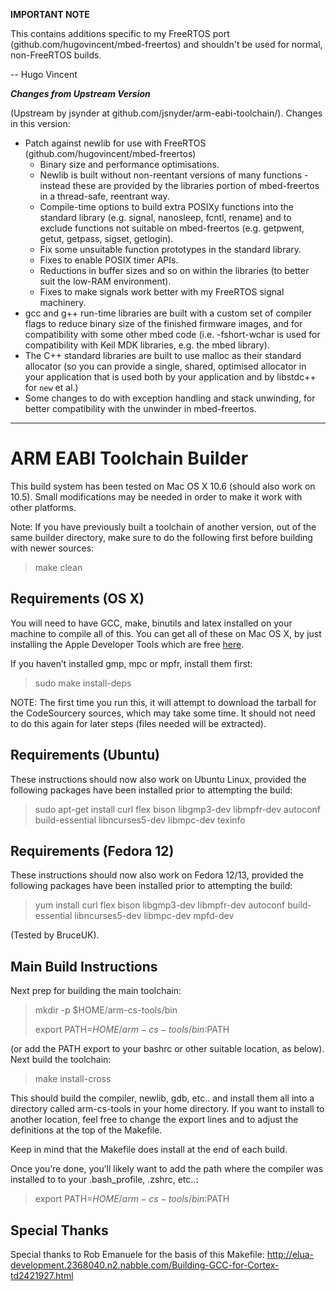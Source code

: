 **IMPORTANT NOTE**

This contains additions specific to my FreeRTOS port (github.com/hugovincent/mbed-freertos)
and shouldn't be used for normal, non-FreeRTOS builds.

-- Hugo Vincent

***Changes from Upstream Version***

(Upstream by jsynder at github.com/jsnyder/arm-eabi-toolchain/). Changes in this version:

* Patch against newlib for use with FreeRTOS (github.com/hugovincent/mbed-freertos)
	* Binary size and performance optimisations.
	* Newlib is built without non-reentant versions of many functions - instead these are provided by the libraries portion of mbed-freertos in a thread-safe, reentrant way.
	* Compile-time options to build extra POSIXy functions into the standard library (e.g. signal, nanosleep, fcntl, rename) and to exclude functions not suitable on mbed-freertos (e.g. getpwent, getut, getpass, sigset, getlogin). 
	* Fix some unsuitable function prototypes in the standard library.
	* Fixes to enable POSIX timer APIs.
	* Reductions in buffer sizes and so on within the libraries (to better suit the low-RAM environment).
	* Fixes to make signals work better with my FreeRTOS signal machinery. 
* gcc and g++ run-time libraries are built with a custom set of compiler flags to reduce binary size of the finished firmware images, and for compatibility with some other mbed code (i.e. -fshort-wchar is used for compatibility with Keil MDK libraries, e.g. the mbed library). 
* The C++ standard libraries are built to use malloc as their standard allocator (so you can provide a single, shared, optimised allocator in your application that is used both by your application and by libstdc++ for `new` et al.)
* Some changes to do with exception handling and stack unwinding, for better compatibility with the unwinder in mbed-freertos.

* * *


ARM EABI Toolchain Builder
==========================

This build system has been tested on Mac OS X 10.6 (should also work on 10.5).
Small modifications may be needed in order to make it work with other
platforms.

Note: If you have previously built a toolchain of another version, out of the same builder directory, make sure to do the following first before building with newer sources:

> make clean


Requirements (OS X)
-------------------

You will need to have GCC, make, binutils and latex installed on your machine
to compile all of this. You can get all of these on Mac OS X, by
just installing the Apple Developer Tools which are free
[here](http://developer.apple.com/Tools/). 

If you haven’t installed gmp, mpc or mpfr, install them first:

> sudo make install-deps

NOTE: The first time you run this, it will attempt to download the tarball for
the CodeSourcery sources, which may take some time. It should not need to do
this again for later steps (files needed will be extracted).


Requirements (Ubuntu)
---------------------

These instructions should now also work on Ubuntu Linux, provided the following packages have been installed prior to attempting the build:

> sudo apt-get install curl flex bison libgmp3-dev libmpfr-dev autoconf build-essential libncurses5-dev libmpc-dev texinfo


Requirements (Fedora 12)
------------------------

These instructions should now also work on Fedora 12/13, provided the following packages have been installed prior to attempting the build:

> yum install curl flex bison libgmp3-dev libmpfr-dev autoconf build-essential libncurses5-dev libmpc-dev mpfd-dev

(Tested by BruceUK).


Main Build Instructions
-----------------------

Next prep for building the main toolchain:

> mkdir -p $HOME/arm-cs-tools/bin
>
> export PATH=$HOME/arm-cs-tools/bin:$PATH

(or add the PATH export to your bashrc or other suitable location, as below).
Next build the toolchain:

> make install-cross

This should build the compiler, newlib, gdb, etc.. and install them all into a
directory called arm-cs-tools in your home directory. If you want to install
to another location, feel free to change the export lines and to adjust the
definitions at the top of the Makefile.

Keep in mind that the Makefile does install at the end of each build.

Once you’re done, you’ll likely want to add the path where the compiler was
installed to to your .bash_profile, .zshrc, etc..:

> export PATH=$HOME/arm-cs-tools/bin:$PATH

Special Thanks
--------------

Special thanks to Rob Emanuele for the basis of this Makefile:
http://elua-development.2368040.n2.nabble.com/Building-GCC-for-Cortex-td2421927.html
